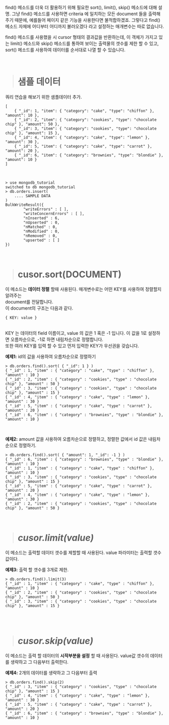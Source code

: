 find() 메소드를 더욱 더 활용하기 위해 필요한 sort(), limit(), skip() 메소드에 대해 설명. 그냥 find() 메소드를 사용하면 criteria 에 일치하는 모든 document 들을 출력해주기 때문에,  예를들어 페이지 같은 기능을 사용한다면 불적합하겠죠. 그렇다고 find() 메소드 자체에 어디부터 어디까지 불러오겠다 라고 설정하는 매개변수는 따로 없습니다.

find() 메소드를 사용했을 시 cursor 형태의 결과값을 반환하는데, 이 객체가 가지고 있는 limit() 메소드와 skip() 메소드를 통하여 보이는 출력물의 갯수를 제한 할 수 있고, sort() 메소드를 사용하여 데이터를 순서대로 나열 할 수 있습니다.

<br/>

> # 샘플 데이터
쿼리 연습을 해보기 위한 샘플데이터 추가.
<pre><code>[
    { "_id": 1, "item": { "category": "cake", "type": "chiffon" }, "amount": 10 },
    { "_id": 2, "item": { "category": "cookies", "type": "chocolate chip" }, "amount": 50 },
    { "_id": 3, "item": { "category": "cookies", "type": "chocolate chip" }, "amount": 15 },
    { "_id": 4, "item": { "category": "cake", "type": "lemon" }, "amount": 30 },
    { "_id": 5, "item": { "category": "cake", "type": "carrot" }, "amount": 20 },
    { "_id": 6, "item": { "category": "brownies", "type": "blondie" }, "amount": 10 }
]</code></pre>
<br/>
<pre><code>> use mongodb_tutorial
switched to db mongodb_tutorial
> db.orders.insert(
    .... SAMPLE DATA
)
BulkWriteResult({
        "writeErrors" : [ ],
        "writeConcernErrors" : [ ],
        "nInserted" : 6,
        "nUpserted" : 0,
        "nMatched" : 0,
        "nModified" : 0,
        "nRemoved" : 0,
        "upserted" : [ ]
})</code></pre>
<br/>

> # cusor.sort(DOCUMENT)
이 메소드는 __데이터 정렬__ 할때 사용된다. 매개변수로는 어떤 KEY를 사용하여 정렬할지 알려주는 <br/>
document를 전달합니다.
<br/>
이 document의 구조는 다음과 같다.
<pre><code>{ KEY: value }</code></pre>
<br/>
KEY 는 데이터의 field 이름이고, value 의 값은 1 혹은 -1 입니다. 이 값을 1로 설정하면 오름차순으로, -1로 하면 내림차순으로 정렬합니다.
<br/>
또한 여러 KEY를 입력 할 수 있고 먼저 입력한 KEY가 우선권을 갖습니다.
<br/>

__예제1:__ id의 값을 사용하여 오름차순으로 정렬하기
<pre><code>> db.orders.find().sort( { "_id": 1 } )
{ "_id" : 1, "item" : { "category" : "cake", "type" : "chiffon" }, "amount" : 10 }
{ "_id" : 2, "item" : { "category" : "cookies", "type" : "chocolate chip" }, "amount" : 50 }
{ "_id" : 3, "item" : { "category" : "cookies", "type" : "chocolate chip" }, "amount" : 15 }
{ "_id" : 4, "item" : { "category" : "cake", "type" : "lemon" }, "amount" : 30 }
{ "_id" : 5, "item" : { "category" : "cake", "type" : "carrot" }, "amount" : 20 }
{ "_id" : 6, "item" : { "category" : "brownies", "type" : "blondie" }, "amount" : 10 }</code></pre>
<br/>

__예제2:__ amount 값을 사용하여 오름차순으로 정렬하고, 정렬한 값에서 id 값은 내림차순으로 정렬하기.
<pre><code>> db.orders.find().sort( { "amount": 1, "_id": -1 } )
{ "_id" : 6, "item" : { "category" : "brownies", "type" : "blondie" }, "amount" : 10 }
{ "_id" : 1, "item" : { "category" : "cake", "type" : "chiffon" }, "amount" : 10 }
{ "_id" : 3, "item" : { "category" : "cookies", "type" : "chocolate chip" }, "amount" : 15 }
{ "_id" : 5, "item" : { "category" : "cake", "type" : "carrot" }, "amount" : 20 }
{ "_id" : 4, "item" : { "category" : "cake", "type" : "lemon" }, "amount" : 30 }
{ "_id" : 2, "item" : { "category" : "cookies", "type" : "chocolate chip" }, "amount" : 50 }</code></pre>
<br/>

> # _cusor.limit(value)_
이 메소드는 출력할 데이터 갯수를 제할할 때 사용된다. value 파라미터는 출력할 갯수 값이다.
<br/>

__예제3:__ 출력 할 갯수를 3개로 제한.
<pre><code>> db.orders.find().limit(3)
{ "_id" : 1, "item" : { "category" : "cake", "type" : "chiffon" }, "amount" : 10 }
{ "_id" : 2, "item" : { "category" : "cookies", "type" : "chocolate chip" }, "amount" : 50 }
{ "_id" : 3, "item" : { "category" : "cookies", "type" : "chocolate chip" }, "amount" : 15 }</code></pre>
<br/>
<br/>

> # _cusor.skip(value)_
이 메소드는 출력 할 데이터의 __시작부분을 설정__ 할 때 사용된다. value값 갯수의 데이터를 생략하고 그 다음부터 출력한다.
<br/>

__예제4:__ 2개의 데이터를 생략하고 그 다음부터 출력
<pre><code>> db.orders.find().skip(2)
{ "_id" : 3, "item" : { "category" : "cookies", "type" : "chocolate chip" }, "amount" : 15 }
{ "_id" : 4, "item" : { "category" : "cake", "type" : "lemon" }, "amount" : 30 }
{ "_id" : 5, "item" : { "category" : "cake", "type" : "carrot" }, "amount" : 20 }
{ "_id" : 6, "item" : { "category" : "brownies", "type" : "blondie" }, "amount" : 10 }</code></pre>
<br/>


